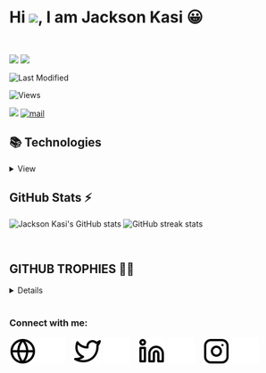 
# Hi <img src="https://raw.githubusercontent.com/MartinHeinz/MartinHeinz/master/wave.gif" width="30px" margin-left="200px">, I am **Jackson Kasi 😀**
<br/>

<img src="https://media.giphy.com/media/LmNwrBhejkK9EFP504/giphy.gif" width="165px" />    <img src="https://github-readme-stats.vercel.app/api/top-langs/?username=jacksonkasi0&layout=compact"  margin-left="-100px" />

![Last Modified](<https://img.shields.io/badge/Last%20Modified-2022/03/31%2000:15%20(IST)-%23121212?style=flat>)    
<p align="left"><img src="https://komarev.com/ghpvc/?username=jacksonkasi0" alt="Views" /><p/>


<a href="https://dev.to/jacksonkasi" target="_blank" ><img height="30" src="https://github.com/jacksonkasi0/img/blob/main/23492d49eefc1794c50377c2613baa00-removebg-preview%20(2).png?raw=true" /></a>
[![mail](https://img.shields.io/badge/MAIL-F9E000?style=for-the-badge&logo=GMAIL&logoColor=%23000000)](mailto:nammalvar888@gmail.com)


## 📚 Technologies

<details>
<summary>View</summary>
  
  
### Languages 📖

![javascript](https://img.shields.io/badge/javascript%20-%23323330.svg?&style=for-the-badge&logo=javascript&logoColor=%23F7DF1E)
![html5](https://img.shields.io/badge/html5%20-%23E34F26.svg?&style=for-the-badge&logo=html5&logoColor=white)
![css3](https://img.shields.io/badge/css3%20-%231572B6.svg?&style=for-the-badge&logo=css3&logoColor=white)
![Bootstrap](https://img.shields.io/badge/bootstrap-8412F1?style=for-the-badge&logo=bootstrap&logoColor=white)
  
### Frameworks, Libraries, etc... 🛠

![react](https://img.shields.io/badge/react%20-%2320232a.svg?&style=for-the-badge&logo=react&logoColor=%2361DAFB)
![nodejs](https://img.shields.io/badge/Node.js-43853D?style=for-the-badge&logo=node.js&logoColor=white)
![express](https://img.shields.io/badge/express-000?style=for-the-badge&logo=express&logoColor=white)
![jquery](https://img.shields.io/badge/jquery%20-%230769AD.svg?&style=for-the-badge&logo=jquery&logoColor=white)
  
### Databases 💾

![Firebase](https://img.shields.io/badge/firebase%20-%2320232a.svg?&style=for-the-badge&logo=firebase)
![MongoDB](https://img.shields.io/badge/MongoDB-%234ea94b.svg?&style=for-the-badge&logo=mongodb&logoColor=white)

### Version Control 🕹

![git](https://img.shields.io/badge/git%20-%23F05033.svg?&style=for-the-badge&logo=git&logoColor=white)
![github](https://img.shields.io/badge/github%20-%23121011.svg?&style=for-the-badge&logo=github&logoColor=white)

### Tools ⚙

 ![VS Code](https://img.shields.io/badge/vsc-005FED?style=for-the-badge&logo=visual%20studio%20code&logoColor=white)
 ![Postman](https://img.shields.io/badge/postman-FB8C01?style=for-the-badge&logo=postman&logoColor=white)
 
  
### OS 🖥

![windows](https://img.shields.io/badge/Windows-0078D6?style=for-the-badge&logo=windows&logoColor=white)
![linux](https://img.shields.io/badge/linux-E95420?style=for-the-badge&logo=linux&logoColor=white)
![macOS](https://img.shields.io/badge/macos-000000?style=for-the-badge&logo=apple&logoColor=white)

### Learning 🐱‍👤

<img align="left" alt="GraphQL" width="26px" src="https://cdn.jsdelivr.net/gh/devicons/devicon/icons/graphql/graphql-plain.svg" style="padding-right:10px;" />graphql
<br/>
 <hr/>
</details>

## GitHub Stats ⚡ 

![Jackson Kasi's GitHub stats](https://github-readme-stats.vercel.app/api?username=jacksonkasi0&&show_icons=true&count_private=true&include_all_commits=true)
![GitHub streak stats](https://github-readme-streak-stats.herokuapp.com/?user=jacksonkasi0)

<br/>

## GITHUB TROPHIES 🐱‍💻

<details>
  
[![trophy](https://github-profile-trophy.vercel.app/?username=jacksonkasi0)](https://github.com/ryo-ma/github-profile-trophy)
 <br>

</details>

<br/>

### Connect with me:

[![website](./img/globe-light.svg)](https://dev.to/jacksonkasi#gh-light-mode-only)
[![website](./img/globe-dark.svg)](https://dev.to/jacksonkasi#gh-dark-mode-only)
&nbsp;&nbsp;
[![website](./img/twitter-light.svg)](https://twitter.com/Jacksonkasi11#gh-light-mode-only)
[![website](./img/twitter-dark.svg)](https://twitter.com/Jacksonkasi11#gh-dark-mode-only)
&nbsp;&nbsp;
[![website](./img/linkedin-light.svg)](https://linkedin.com/in/jacksonkasi#gh-light-mode-only)
[![website](./img/linkedin-dark.svg)](https://linkedin.com/in/jacksonkasi#gh-dark-mode-only)
&nbsp;&nbsp;
[![website](./img/instagram-light.svg)](https://www.instagram.com/jacksonkasi555#gh-light-mode-only)
[![website](./img/instagram-dark.svg)](https://www.instagram.com/jacksonkasi555#gh-dark-mode-only)
